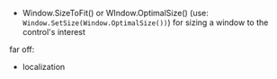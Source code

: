 - Window.SizeToFit() or WIndow.OptimalSize() (use: `Window.SetSize(Window.OptimalSize())`) for sizing a window to the control's interest

far off:
- localization
